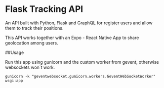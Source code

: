 # Flask Tracking API

An API built with Python, Flask and GraphQL for register users and allow them to track their positions.

This API works together with an Expo - React Native App to share geolocation among users.

##Usage

Run this app using gunicorn and the custom worker from gevent, otherwise websockets won`t work.

```
gunicorn -k "geventwebsocket.gunicorn.workers.GeventWebSocketWorker" wsgi:app
```
